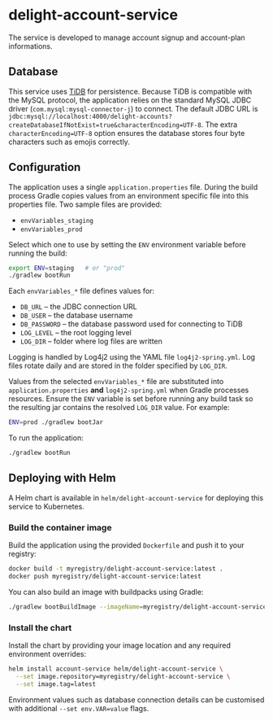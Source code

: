 # delight-account-service
The service is developed to manage account signup and account-plan informations.

## Database
This service uses [TiDB](https://tidb.io) for persistence. Because TiDB is
compatible with the MySQL protocol, the application relies on the standard
MySQL JDBC driver (`com.mysql:mysql-connector-j`) to connect. The default JDBC
URL is `jdbc:mysql://localhost:4000/delight-accounts?createDatabaseIfNotExist=true&characterEncoding=UTF-8`.
The extra `characterEncoding=UTF-8` option ensures the database stores four byte characters such as emojis correctly.

## Configuration
The application uses a single `application.properties` file. During the build
process Gradle copies values from an environment specific file into this
properties file. Two sample files are provided:

- `envVariables_staging`
- `envVariables_prod`

Select which one to use by setting the `ENV` environment variable before
running the build:

```bash
export ENV=staging   # or "prod"
./gradlew bootRun
```

Each `envVariables_*` file defines values for:

- `DB_URL` – the JDBC connection URL
- `DB_USER` – the database username
- `DB_PASSWORD` – the database password used for connecting to TiDB
- `LOG_LEVEL` – the root logging level
- `LOG_DIR` – folder where log files are written

Logging is handled by Log4j2 using the YAML file `log4j2-spring.yml`. Log files
rotate daily and are stored in the folder specified by `LOG_DIR`.

Values from the selected `envVariables_*` file are substituted into
`application.properties` **and** `log4j2-spring.yml` when Gradle processes
resources. Ensure the `ENV` variable is set before running any build task so the
resulting jar contains the resolved `LOG_DIR` value. For example:

```bash
ENV=prod ./gradlew bootJar
```

To run the application:

```bash
./gradlew bootRun
```

## Deploying with Helm
A Helm chart is available in `helm/delight-account-service` for deploying this service to Kubernetes.

### Build the container image
Build the application using the provided `Dockerfile` and push it to your registry:

```bash
docker build -t myregistry/delight-account-service:latest .
docker push myregistry/delight-account-service:latest
```

You can also build an image with buildpacks using Gradle:

```bash
./gradlew bootBuildImage --imageName=myregistry/delight-account-service:latest
```

### Install the chart
Install the chart by providing your image location and any required environment overrides:

```bash
helm install account-service helm/delight-account-service \
  --set image.repository=myregistry/delight-account-service \
  --set image.tag=latest
```

Environment values such as database connection details can be customised with additional `--set env.VAR=value` flags.
